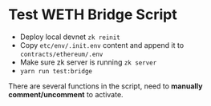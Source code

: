 # Test WETH Bridge Script


- Deploy local devnet `zk reinit`
- Copy `etc/env/.init.env` content and append it to `contracts/ethereum/.env`
- Make sure zk server is running `zk server`
- `yarn run test:bridge`



There are several functions in the script, need to **manually comment/uncomment** to activate.
